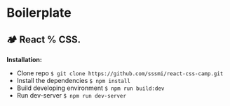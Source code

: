 # Boilerplate

## 🏕 React % CSS.

**Installation:**

* Clone repo `$ git clone https://github.com/sssmi/react-css-camp.git`
* Install the dependencies `$ npm install`
* Build developing environment `$ npm run build:dev`
* Run dev-server `$ npm run dev-server`
